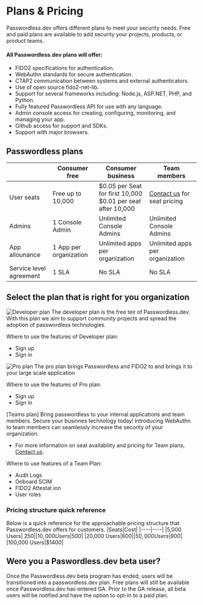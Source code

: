 # Plans & Pricing
Passwordless.dev offers different plans to meet your security needs. Free and paid plans are available to add security your projects, products, or product teams.

#### All Passwordless.dev plans will offer:
* FIDO2 specifications for authentication.
* WebAuthn standards for secure authentication.
* CTAP2 communication between systems and external authenticators.
* Use of open source fido2-net-lib.
* Support for several frameworks including: Node.js, ASP.NET, PHP, and Python.
* Fully featured Passwordless API for use with any language.
* Admin console access for creating, configuring, monitoring, and managing your app.
* Github access for support and SDKs.
* Support with major browsers.


<!-- ![get started](./CleanShot%202023-04-12%20at%2020.54.05%402x.png) -->

## Passwordless plans

| |Consumer free|Consumer business| Team members|
|----|----|----|----|
|User seats|Free up to 10,000|$0.05 per Seat for first 10,000 <br /> $0.01 per seat after 10,000|[Contact us](https://bitwarden.com/contact/) for seat pricing|
|Admins|1 Console Admin|Unlimited Console Admins|Unlimited Console Admins|
|App allounance|1 App per organization|Unlimited apps per organization|Unlimited apps per organization|
|Service level agreement|1 SLA|No SLA|No SLA|


## Select the plan that is right for you organization

![Developer plan](./developer-pricing.png)
The developer plan is the free teir of Passwordless.dev. With this plan we aim to support community projects and spread the adoption of passwordless technologies.

Where to use the features of Developer plan:
* Sign up
* Sign in

![Pro plan](./pro-pricing.png)
The pro plan brings Passwordless and FIDO2 to and brings it to your large scale application

Where to use the features of Pro plan:
* Sign up
* Sign in

[Teams plan]
Bring passwordless to your internal applications and team members. Secure your businnes technology today! Introducing WebAuthn to team members can seamlessly increase the security of your organization.
* For more information on seat availabliity and pricing for Team plans, [Contact us](https://bitwarden.com/contact/).

Where to use features of a Team Plan:
* Audit Logs
* Onboard SCIM
* FIDO2 Attestat ion
* User roles

### Pricing structure quick reference
Below is a quick reference for the approachable pricing structure that Passwordless.dev offers for customers.
|Seats|Cost|
|----|----|
|5,000 Users| $250|
|10,000 Users|$500|
|20,000 Users|$600|
|50,000 Users|$900|
|100,000 Users|$1400|

## Were you a Paswordless.dev beta user?

Once the Passwordless.dev beta program has ended, users will be transitioned into a passwordless.dev plan. Free plans will still be available once Passwordless.dev has entered GA. Prior to the GA release, all beta users will be notified and have the option to opt-in to a paid plan.
